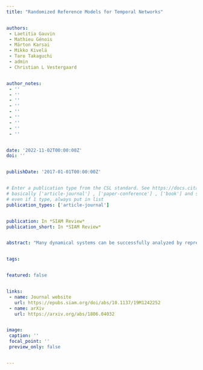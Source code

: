 ```yaml
---
title: "Randomized Reference Models for Temporal Networks"


authors:
 - Laetitia Gauvin
 - Mathieu Génois
 - Márton Karsai
 - Mikko Kivelä
 - Taro Takaguchi
 - admin
 - Christian L Vestergaard


author_notes:
 - ''
 - ''
 - ''
 - ''
 - ''
 - ''
 - ''
 - ''
 - ''


date: '2022-11-02T00:00:00Z'
doi: ''


publishDate: '2017-01-01T00:00:00Z'


# Enter a publication type from the CSL standard. See https://docs.citationstyles.org/en/stable/specification.html?highlight=publication%20type#type-terms.
# basically ['article-journal'] , ['paper-conference'] , ['book'] and so on. IMPORTANT: ['article'] for preprints.
# even if 1 type, always put in list
publication_types: ['article-journal']


publication: In *SIAM Review*
publication_short: In *SIAM Review*


abstract: "Many dynamical systems can be successfully analyzed by representing them as networks. Empirically measured networks and dynamic processes that take place in these situations show heterogeneous, non-Markovian, and intrinsically correlated topologies and dynamics. This makes their analysis particularly challenging. Randomized reference models (RRMs) have emerged as a general and versatile toolbox for studying such systems. Defined as random networks with given features constrained to match those of an input (empirical) network, they may, for example, be used to identify important features of empirical networks and their effects on dynamical processes unfolding in the network. RRMs are typically implemented as procedures that reshuffle an empirical network, making them very generally applicable. However, the effects of most shuffling procedures on network features remain poorly understood, rendering their use nontrivial and susceptible to misinterpretation. Here we propose a unified framework for classifying and understanding microcanonical RRMs (MRRMs) that sample networks with uniform probability. Focusing on temporal networks, we survey applications of MRRMs found in the literature, and we use this framework to build a taxonomy of MRRMs that proposes a canonical naming convention, classifies them, and deduces their effects on a range of important network features. We furthermore show that certain classes of MRRMs may be applied in sequential composition to generate new MRRMs from the existing ones surveyed in this article. We finally provide a tutorial showing how to apply a series of MRRMs to analyze how different network features affect a dynamic process in an empirical temporal network. Our taxonomy provides a reference for the use of MRRMs, and the theoretical foundations laid here may further serve as a base for the development of a principled and automatized way to generate and apply randomized reference models for the study of networked systems."


tags:


featured: false


links:
 - name: Journal website
   url: https://epubs.siam.org/doi/abs/10.1137/19M1242252
 - name: arXiv
   url: https://arxiv.org/abs/1806.04032


image:
 caption: ''
 focal_point: ''
 preview_only: false


---
```

